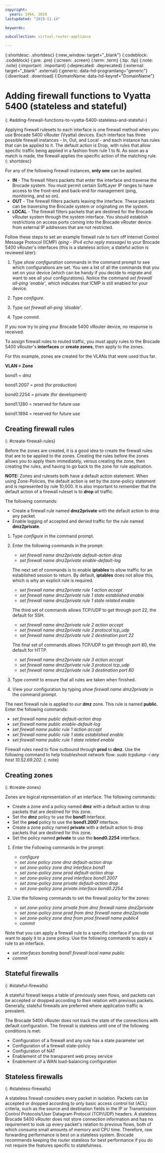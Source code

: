 ```yaml
---
copyright:
  years: 1994, 2019
lastupdated: "2019-11-14"

keywords:  

subcollection: virtual-router-appliance

---
```


{:shortdesc: .shortdesc}
{:new_window: target="_blank"}
{:codeblock: .codeblock}
{:pre: .pre}
{:screen: .screen}
{:term: .term}
{:tip: .tip}
{:note: .note}
{:important: .important}
{:deprecated: .deprecated}
{:external: target="_blank" .external}
{:generic: data-hd-programlang="generic"}
{:download: .download}
{:DomainName: data-hd-keyref="DomainName"}


# Adding firewall functions to Vyatta 5400 (stateless and stateful)
{: #adding-firewall-functions-to-vyatta-5400-stateless-and-stateful-}

Applying firewall rulesets to each interface is one firewall method when you use Brocade 5400 vRouter (Vyatta) devices. Each interface has three possible firewall instances - In, Out, and Local - and each instance has rules that can be applied to it. The default action is Drop, with rules that allow specific traffic being applied in a fashion from rule 1 to N. As soon as a match is made, the firewall applies the specific action of the matching rule.
{: shortdesc}

For any of the following firewall instances, **only one** can be applied.

* **IN** - The firewall filters packets that enter the interface and traverse the Brocade system. You must permit certain SoftLayer IP ranges to have access to the front-end and back-end for management (ping, monitoring, and so on).
* **OUT** - The firewall filters packets leaving the interface. These packets can be traversing the Brocade system or originating on the system.
* **LOCAL** - The firewall filters packets that are destined for the Brocade vRouter system through the system interface. You should establish restrictions on access ports coming into the Brocade vRouter device from external IP addresses that are not restricted.

Follow these steps to set an example firewall rule to turn off Internet Control Message Protocol (ICMP) *(ping - IPv4 echo reply message)* to your Brocade 5400 vRouter's interfaces (this is a stateless action; a stateful action is reviewed later):

1. Type *show configuration* commands in the command prompt to see which configurations are set. You see a list of all the commands that you set on your device (which can be handy if you decide to migrate and want to see all your configurations). Notice the command *set firewall all-ping 'enable'*, which indicates that ICMP is still enabled for your device.

2. Type *configure*.

3. Type *set firewall all-ping 'disable'*.

4. Type *commit*.

If you now try to ping your Brocade 5400 vRouter device, no response is received.

To assign firewall rules to routed traffic, you must apply rules to the Brocade 5400 vRouter's **interfaces** or **create zones**, then apply to the zones.

For this example, zones are created for the VLANs that were used thus far.

**VLAN = Zone**

bond1 = dmz

bond1.2007 = prod (for production)

bond0.2254 = private (for development)

bond1.1280 = reserved for future use

bond1.1894 = reserved for future use

## Creating firewall rules
{: #create-firewall-rules}

Before the zones are created, it is a good idea to create the firewall rules that are to be applied to the zones. Creating the rules before the zones allows you to apply them immediately, versus creating the zone, then creating the rules, and having to go back to the zone for rule application.

**NOTE:** Zones and rulesets both have a default action statement. When using Zone-Policies, the default action is set by the zone-policy statement and is represented by rule 10,000. It is also important to remember that the default action of a firewall ruleset is to **drop** all traffic.

The following commands:

* Create a firewall rule named **dmz2private** with the default action to drop any packet.
* Enable logging of accepted and denied traffic for the rule named **dmz2private**.

1. Type *configure* in the command prompt.

2. Enter the following commands in the prompt:

   * *set firewall name dmz2private default-action drop*
   * *set firewall name dmz2private enable-default-log*

   The next set of commands is to enable **iptables** to allow traffic for an established session to return. By default, **iptables** does not    allow this, which is why an explicit rule is required.
   
      * *set firewall name dmz2private rule 1 action accept*
      * *set firewall name dmz2private rule 1 state established enable*
      * *set firewall name dmz2private rule 1 state related enable*
   
   The third set of commands allows TCP/UDP to get through port 22, the default for SSH.
   
      * *set firewall name dmz2private rule 2 action accept*
      * *set firewall name dmz2private rule 2 protocol tcp_udp*
      * *set firewall name dmz2private rule 2 destination port 22*
   
   The final set of commands allows TCP/UDP to get through port 80, the default for HTTP.
   
      * *set firewall name dmz2private rule 3 action accept*
      * *set firewall name dmz2private rule 3 protocol tcp_udp*
      * *set firewall name dmz2private rule 3 destination port 80*

3. Type *commit* to ensure that all rules are taken when finished.

4. View your configuration by typing *show firewall name dmz2private* in the command prompt.

The next firewall rule is applied to our **dmz** zone. This rule is named **public**. Enter the following commands:

* *set firewall name public default-action drop*
* *set firewall name public enable-default-log*
* *set firewall name public rule 1 action accept*
* *set firewall name public rule 1 state established enable*
* *set firewall name public rule 1 state related enable*

Firewall rules need to flow outbound through **prod** to **dmz**. Use the following command to help troubleshoot network flow: *sudo tcpdump -i any host 10.52.69.202*.
{: note}

## Creating zones
{: #create-zones}

Zones are logical representation of an interface. The following commands:

* Create a zone and a policy named **dmz** with a default action to drop packets that are destined for this zone.
* Set the **dmz** policy to use the **bond1** interface.
* Set the **prod** policy to use the **bond1.2007** interface.
* Create a zone policy named **private** with a default action to drop packets that are destined for this zone.
* Set the policy named **private** to use the **bond0.2254** interface.

1. Enter the Following commands in the prompt:

   * *configure*
   * *set zone policy zone dmz default-action drop*
   * *set zone-policy zone dmz interface bond1*
   * *set zone-policy zone prod default-action drop*
   * *set zone-policy zone prod interface bond1.2007*
   * *set zone-policy zone private default-action drop*
   * *set zone-policy zone private interface bond0.2254*

2. Use the following commands to set the firewall policy for the zones:

   * *set zone-policy zone private from dmz firewall name dmz2private*
   * *set zone-policy zone prod from dmz firewall name dmz2private*
   * *set zone-policy zone dmz from prod firewall name public4*
   * *commit*

Note that you can apply a firewall rule to a specific interface if you do not want to apply it to a zone policy. Use the following commands to apply a rule to an interface.

* *set interfaces bonding bond1 firewall local name public*
* *commit*

## Stateful firewalls
{: #stateful-firewalls}

A stateful firewall keeps a table of previously seen flows, and packets can be accepted or dropped according to their relation with previous packets. Generally, stateful firewalls are preferred where application traffic is prevalent.

The Brocade 5400 vRouter does not track the state of the connections with default configuration. The firewall is stateless until one of the following conditions is met:

* Configuration of a firewall and any rule has a state parameter set
* Configuration of a firewall state-policy
* Configuration of NAT
* Enablement of the transparent web proxy service
* Enablement of a WAN load-balancing configuration

## Stateless firewalls
{: #stateless-firewalls}

A stateless firewall considers every packet in isolation. Packets can be accepted or dropped according to only basic access control list (ACL) criteria, such as the source and destination fields in the IP or Transmission Control Protocols/User Datagram Protocol (TCP/UDP) headers. A stateless Brocade 5400 vRouter does not store connection information and has no requirement to look up every packet's relation to previous flows, both of which consume small amounts of memory and CPU time. Therefore, raw forwarding performance is best on a stateless system. Brocade recommends keeping the router stateless for best performance if you do not require the features specific to statefulness.
